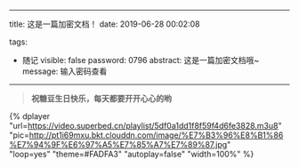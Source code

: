 ﻿---

title: 这是一篇加密文档！
date: 2019-06-28 00:02:08

tags:
- 随记
visible: false
password: 0796
abstract: 这是一篇加密文档哦~
message: 输入密码查看
---

>**祝糖豆生日快乐，每天都要开开心心的哟**
<!--more-->

{% dplayer     "url=https://video.superbed.cn/playlist/5df0a1dd1f8f59f4d6fe3828.m3u8"   "pic=http://pt1i69mxu.bkt.clouddn.com/image/%E7%B3%96%E8%B1%86%E7%94%9F%E6%97%A5%E7%85%A7%E7%89%87.jpg"  
    "loop=yes"  "theme=#FADFA3"     "autoplay=false"      "width=100%" %}
